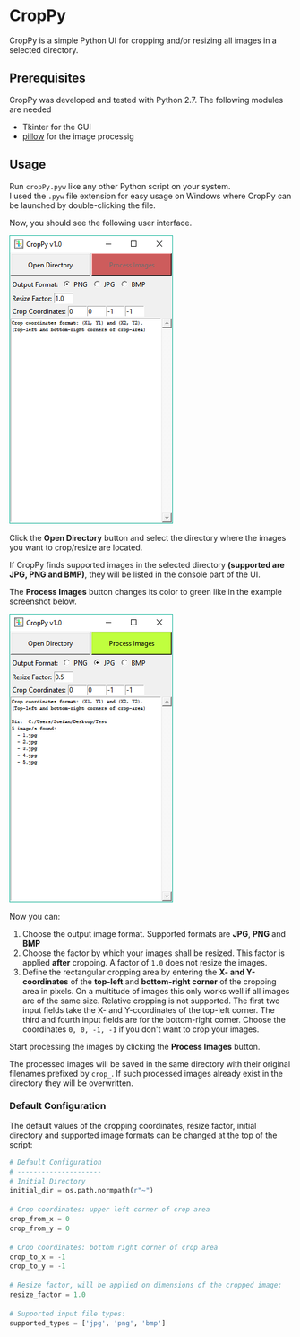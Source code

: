 # CropPy
CropPy is a simple Python UI for cropping and/or resizing all images in a selected directory.

## Prerequisites
CropPy was developed and tested with Python 2.7. The following modules are needed
- Tkinter for the GUI
- [pillow](https://github.com/python-pillow/Pillow) for the image processig

## Usage
Run `cropPy.pyw` like any other Python script on your system.\
I used the `.pyw` file extension for easy usage on Windows where CropPy can be launched by double-clicking the file.

Now, you should see the following user interface.

![Example 1](https://raw.githubusercontent.com/stefan-wr/cropPy/master/screenshots/example1.png)

Click the **Open Directory** button and select the directory where the images you want to crop/resize are located.

If CropPy finds supported images in the selected directory **(supported are JPG, PNG and BMP)**, they will be listed in the console part of the UI.

The **Process Images** button changes its color to green like in the example screenshot below.

![Example 2](https://raw.githubusercontent.com/stefan-wr/cropPy/master/screenshots/example2.png)

Now you can:
1. Choose the output image format. Supported formats are **JPG**, **PNG** and **BMP**
2. Choose the factor by which your images shall be resized. This factor is applied **after** cropping. A factor of `1.0` does not resize the images.
3. Define the rectangular cropping area by entering the **X- and Y-coordinates** of the **top-left** and **bottom-right corner** of the cropping area in pixels. On a multitude of images this only works well if all images are of the same size. Relative cropping is not supported. The first two input fields take the X- and Y-coordinates of the top-left corner. The third and fourth input fields are for the bottom-right corner. Choose the coordinates `0, 0, -1, -1` if you don't want to crop your images.

Start processing the images by clicking the **Process Images** button.

The processed images will be saved in the same directory with their original filenames prefixed by `crop_`. If such processed images already exist in the directory they will be overwritten.

### Default Configuration
The default values of the cropping coordinates, resize factor, initial directory and supported image formats can be changed at the top of the script:

```python
# Default Configuration
# ---------------------
# Initial Directory
initial_dir = os.path.normpath(r"~")

# Crop coordinates: upper left corner of crop area
crop_from_x = 0
crop_from_y = 0

# Crop coordinates: bottom right corner of crop area
crop_to_x = -1
crop_to_y = -1

# Resize factor, will be applied on dimensions of the cropped image:
resize_factor = 1.0

# Supported input file types:
supported_types = ['jpg', 'png', 'bmp']
```
